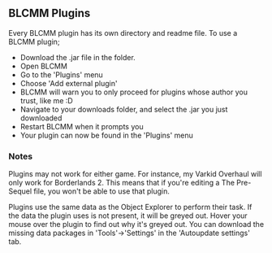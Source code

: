 ## BLCMM Plugins
Every BLCMM plugin has its own directory and readme file.
To use a BLCMM plugin;
- Download the .jar file in the folder.
- Open BLCMM
- Go to the 'Plugins' menu
- Choose 'Add external plugin'
- BLCMM will warn you to only proceed for plugins whose author you trust, like me :D
- Navigate to your downloads folder, and select the .jar you just downloaded
- Restart BLCMM when it prompts you
- Your plugin can now be found in the 'Plugins' menu
 
### Notes
Plugins may not work for either game. For instance, my Varkid Overhaul will only work for Borderlands 2.
This means that if you're editing a The Pre-Sequel file, you won't be able to use that plugin.

Plugins use the same data as the Object Explorer to perform their task.
If the data the plugin uses is not present, it will be greyed out.
Hover your mouse over the plugin to find out why it's greyed out.
You can download the missing data packages in 'Tools'->'Settings' in the 'Autoupdate settings' tab.
